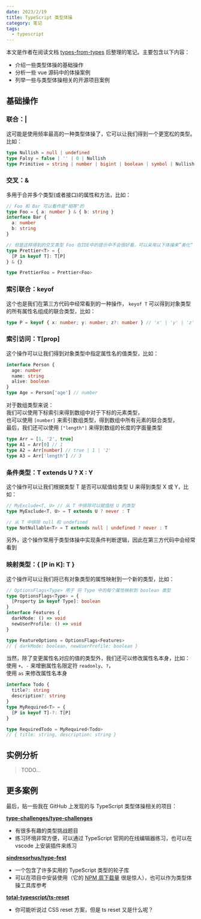 ```yaml
---
date: 2023/2/19
title: TypeScript 类型体操
category: 笔记
tags:
  - typescript
---
```


本文是作者在阅读文档 [types-from-types](https://www.typescriptlang.org/docs/handbook/2/types-from-types.html) 后整理的笔记。主要包含以下内容：

- 介绍一些类型体操的基础操作
- 分析一些 vue 源码中的体操案例
- 列举一些与类型体操相关的开源项目案例

## 基础操作

### 联合：**|**

这可能是使用频率最高的一种类型体操了，它可以让我们得到一个更宽松的类型。比如：

```ts
type Nullish = null | undefined
type Falsy = false | '' | 0 | Nullish
type Primitive = string | number | bigint | boolean | symbol | Nullish
```

### 交叉：**&**

多用于合并多个类型(或者接口)的属性和方法，比如：

```ts
// Foo 和 Bar 可以看作是"相等"的
type Foo = { a: number } & { b: string }
interface Bar {
  a: number
  b: string
}

// 但是这样得到的交叉类型 Foo 在IDE中的提示中不会很好看，可以采用以下体操来”美化“
type Prettier<T> = {
  [P in keyof T]: T[P]
} & {}

type PrettierFoo = Prettier<Foo>
```

### 索引联合：**keyof**

这个也是我们在第三方代码中经常看到的一种操作， `keyof T` 可以得到对象类型的所有属性名组成的联合类型，比如：

```ts
type P = keyof { x: number; y: number; z?: number } // 'x' | 'y' | 'z'
```

### 索引访问：**T[prop]**

这个操作可以让我们得到对象类型中指定属性名的值类型，比如：

```ts
interface Person {
  age: number
  name: string
  alive: boolean
}
type Age = Person['age'] // number
```

对于数组类型来说：  
我们可以使用下标索引来得到数组中对于下标的元素类型，  
也可以使用 `[number]` 来索引数组类型，得到数组中所有元素的联合类型，  
最后，我们还可以使用 `["length"]` 来得到数组的长度的字面量类型

```ts
type Arr = [1, '2', true]
type A1 = Arr[0] // 1
type A2 = Arr[number] // true | 1 | '2'
type A3 = Arr['length'] // 3
```

### 条件类型：**T extends U ? X : Y**

这个操作可以让我们根据类型 T 是否可以赋值给类型 U 来得到类型 X 或 Y，比如：

```ts
// MyExclude<T, U> // 从 T 中排除可以赋值给 U 的类型
type MyExclude<T, U> = T extends U ? never : T

// 从 T 中排除 null 和 undefined
type NotNullable<T> = T extends null | undefined ? never : T
```

另外，这个操作常用于类型体操中实现条件判断逻辑，因此在第三方代码中会经常看到

### 映射类型：**{ [P in K]: T }**

这个操作可以让我们将已有对象类型的属性映射到一个新的类型，比如：

```ts
// OptionsFlags<Type> 用于 将 Type 中的每个属性映射到 boolean 类型
type OptionsFlags<Type> = {
  [Property in keyof Type]: boolean
}
interface Features {
  darkMode: () => void
  newUserProfile: () => void
}

type FeatureOptions = OptionsFlags<Features>
// { darkMode: boolean, newUserProfile: boolean }
```

当然，除了变更属性名对应的值的类型外，我们还可以修改属性名本身，比如：  
使用 `+`、`-` 来增删属性名限定符 `readonly`、`?`，  
使用 `as` 来修改属性名本身

```ts
interface Todo {
  title?: string
  description?: string
}
type MyRequired<T> = {
  [P in keyof T]-?: T[P]
}

type RequiredTodo = MyRequired<Todo>
// { title: string, description: string }
```

## 实例分析

> TODO...

## 更多案例

最后，贴一些我在 GitHub 上发现的与 TypeScript 类型体操相关的项目：

[**type-challenges/type-challenges**](https://github.com/type-challenges/type-challenges)

- 有很多有趣的类型挑战题目
- 练习环境非常方便，可以通过 TypeScript 官网的在线编辑器练习，也可以在 vscode 上安装插件来练习

<GitRepoCard endPoint="type-challenges/type-challenges" />

[**sindresorhus/type-fest**](https://github.com/sindresorhus/type-fest)

- 一个包含了许多实用的 TypeScript 类型的轮子库
- 可以在项目中安装使用（它的 [NPM 周下载量](https://www.npmjs.com/package/type-fest) 很是惊人），也可以作为类型体操工具库参考

<GitRepoCard endPoint="sindresorhus/type-fest" />

[**total-typescript/ts-reset**](https://github.com/total-typescript/ts-reset)

- 你可能听说过 CSS reset 方案，但是 ts reset 又是什么呢？

<GitRepoCard endPoint="total-typescript/ts-reset" />
